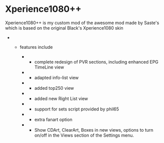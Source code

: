 Xperience1080++
=================

Xperience1080++ is my custom mod of the awesome mod made by Saste's which is based on the original Black's Xperience1080 skin

  - - features include 
  
  		- - complete redesign of PVR sections, including enhanced EPG TimeLine view 
  		- - adapted info-list view
  		- - added top250 view  
  		- - added new Right List view
  		- - support for sets script provided by phil65
  		- - extra fanart option
  		- - Show CDArt, ClearArt, Boxes in new views, options to turn on/off in the Views section of the Settings menu.
